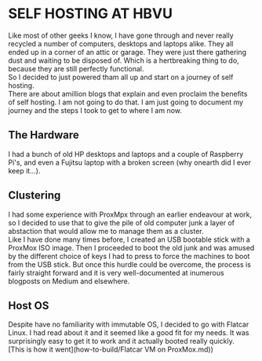 # SELF HOSTING AT HBVU  

Like most of other geeks I know, I have gone through and never really recycled a number of computers, desktops and laptops alike. They all ended up in a corner of an attic or garage. They were just there gathering dust and waiting to be disposed of. Which is a hertbreaking thing to do, because they are still perfectly functional.  
So I decided to just powered tham all up and start on a journey of self hosting.  
There are about amillion blogs that explain and even proclaim the benefits of self hosting. I am not going to do that. I am just going to document my journey and the steps I took to get to where I am now.  

## The Hardware  
  
I had a bunch of old HP desktops and laptops and a couple of Raspberry Pi's, and even a Fujitsu laptop with a broken screen (why onearth did I ever keep it...).

## Clustering  
  
I had some experience with ProxMpx through an earlier endeavour at work, so I decided to use that to give the pile of old computer junk a layer of abstaction that would allow me to manage them as a cluster.  
Like I have done many times before, I created an USB bootable stick with a ProxMox ISO image. Then I proceeded to boot the old junk and was amused by the different choice of keys I had to press to force the machines to boot from the USB stick. But once this hurdle could be overcome, the process is fairly straight forward and it is very well-documented at inumerous blogposts on Medium and elsewhere.  

## Host OS  
  
Despite have no familiarity with immutable OS, I decided to go with Flatcar Linux. I had read about it and it seemed like a good fit for my needs. It was surprisingly easy to get it to work and it actually booted really quickly.  
[This is how it went](how-to-build/Flatcar VM on ProxMox.md))  
